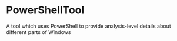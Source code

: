 # PowerShellTool
A tool which uses PowerShell to provide analysis-level details about different parts of Windows 
